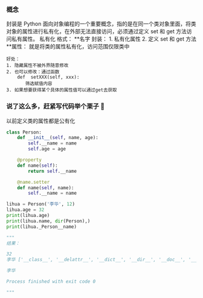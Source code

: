 <!--
 * @Author: mengkun822 1197235402@qq.com
 * @Date: 2023-06-09 09:53:09
 * @LastEditors: mengkun822 1197235402@qq.com
 * @LastEditTime: 2023-06-09 10:08:16
 * @FilePath: \knowledge_planet\docs\md\idea-plugin\Python\封装.md
 * @Description: 这是默认设置,请设置`customMade`, 打开koroFileHeader查看配置 进行设置: https://github.com/OBKoro1/koro1FileHeader/wiki/%E9%85%8D%E7%BD%AE
-->

### 概念

封装是 Python 面向对象编程的一个重要概念，指的是在同一个类对象里面，将类对象的属性进行私有化，在外部无法直接访问，必须通过定义 set 和 get 方法访问私有属性。
私有化
格式： **名字
封装： 1. 私有化属性 2. 定义 set 和 get 方法
**属性： 就是将类的属性私有化，访问范围仅限类中

    好处：
    1. 隐藏属性不被外界随意修改
    2. 也可以修改：通过函数
        def  setXXX(self, xxx):
           筛选赋值内容
    3. 如果想要获得某个具体的属性值可以通过get去获取

### 说了这么多，赶紧写代码举个栗子 🌰

以前定义类的属性都是公有化

```python
class Person:
    def __init__(self, name, age):
        self.__name = name
        self.age = age

    @property
    def name(self):
        return self.__name

    @name.setter
    def name(self, name):
        self.__name = name

lihua = Person('李华', 12)
lihua.age = 32
print(lihua.age)
print(lihua.name, dir(Person),)
print(lihua._Person__name)

"""
结果：

32
李华 ['__class__', '__delattr__', '__dict__', '__dir__', '__doc__', '__eq__', '__format__', '__ge__', '__getattribute__', '__getstate__', '__gt__', '__hash__', '__init__', '__init_subclass__', '__le__', '__lt__', '__module__', '__ne__', '__new__', '__reduce__', '__reduce_ex__', '__repr__', '__setattr__', '__sizeof__', '__str__', '__subclasshook__', '__weakref__', 'name']

李华

Process finished with exit code 0

"""
```
